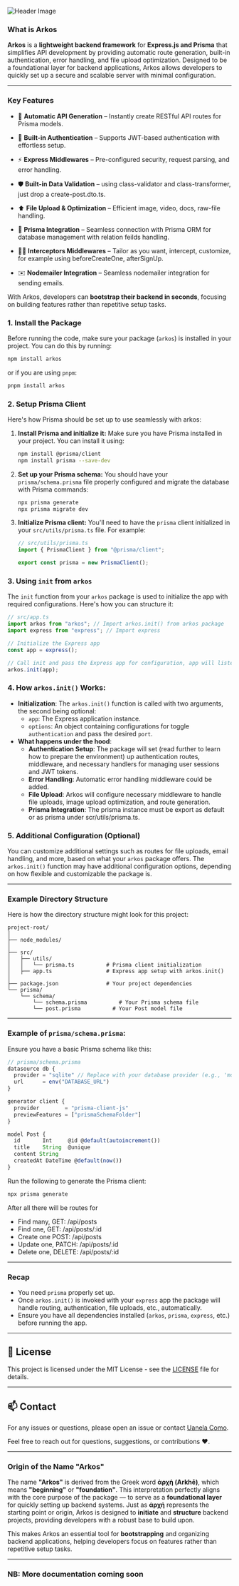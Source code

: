 ![Header Image](https://lh3.googleusercontent.com/fife/ALs6j_FI9nS50W4dcqqGJhLerYqqQEQwEGzDFpgm9jvfg4zFzOxdMmBt4jXnQ02DXtqbSmeBQOx_cgDwUUluVCmnX4Yd5oxeNsZSBZ-xNZTm1VocSsJKc6OXGZXGKZ9wvxvaW1XdSKuxCtbsvI5Tuuu1l5sfXGmkxpo3l3FnS6BBOMqBjhQefSLR72NU6_QNpNpY9zPMepHBjRZ6R3VyES8oJw_P6lbJzKJu5ENZ-Z6I__0tuFpSed78fWWGI7mjoMhr9vM08jn66pYl9mGucQvV2_46CCCXtaRp7PskIx8fljmEjsYVhwr2Mmaa_wr_5YBaS8L72ah5C_5pLwvhXuez9hZI8JR8oEA2GKNwxCEnA66B8j6gBm0WsIkR3mJCZTTK8L4iR23SC8Z2JKoK3DehJ2lOxzwQs59jMTOk3uMb0Z_nBYqi2qUxYtN1wb5HRtO9POmfBJr42ZDnLhgHCy6ULus9KJYztDb3yBERi7zS6JIcxcGfW0B2VHQLiTDM--gOmuRNfdjeZREnvj3CrQh1DtfcF6rJ4uPx_ITrsb-yN88A4NHVjIct2ge1avxnfFFszi_vqFKYn5UCql2PM-1lOmWK3tLOjnzpQpBvO8Zny9phV5glHlrZLKPzklN7XE64qD-qFY9akLdukJjxMF56KTVfT3c06RLNhVDmaHaAZPJ3ESmojPAjvVrN4mdqmp1rjOG3HIa1z2Y-UUthzPCjY0XdMJFzPjoXSFV73rt9gpUPehXPMNNgL161cG7Kf_YW6XU5yBkKcbh4QojNe32bJQVPSnvD_GlkpVhefHqq3N54W8-pajIHfoHbboaGs129yju22UQ9zZI1HY1oQP7sVlzJsYCXTLN9kJSnLpzmIcIbai2jFHtD5icsKLLx0RHJJZPe5Uw0cBLnFEN9udEXSur9vuIg0saMT-b_Uc5A-B2ZMZngXCWC3ObC4NRArnSRiauoEKWuMOwpPsXunrCtPn5LOKtE2PoU7fbmXkTbuWCsmoKrBZIuakRzrLig7NrtRIM8DfbvItFGIxEG2kJTpkyzQI4HzVGLRKJX6AiwTBqh-L67iciYrVGhUSzM4p1E4iN-16z_KqnhSU-6GgXA_l-FPLd9wDfRt0BKl9mmFz5iif44aKflCWS449bZh12SEJeAhCwu442E2Ldc4kiwn29r7AdH09fVx7st9WWMbhhcGfhbNEY9rvjrLKx_gamfZdnXI0nof3rqb-U5hLjYY2wUW5XTE2vHquX5JYHsUD_iYEPUOhdPzowKsKDqRTn2v9fLJe9lDutfm7Ywvax_W8oosxNT9jTbSAXnMuia3Lqr8UZwVNyJRm50VPDbtYriYv7p6YbbuV_HwTk29oskRoRVAcPB0U2nuNiJ1hWChzeGCa9XNcfThEr3BEo2b1jNcl-WOcLnRN2p3XzMe4ltGNECME31k8MmFTe64UeeidJtGAu9TCi1GOo7NQeD_62Jhn0OgByExoJ0WTf9J5HXhwSJo5wVk7Ua8tl6yO7X-LUeqI4EMNbYtdCVAUTyE4ij8OxYcvx8ciV4UNZJmu35tlRDnKsYCbSUSQMkDeGBND00sAAovkrMzmgKhvFdfTDJOwtj1so1sDVS_ZC1AXzAog=w2688-h1984)

### **What is Arkos**

**Arkos** is a **lightweight backend framework** for **Express.js and Prisma** that simplifies API development by providing automatic route generation, built-in authentication, error handling, and file upload optimization. Designed to be a foundational layer for backend applications, Arkos allows developers to quickly set up a secure and scalable server with minimal configuration.

---

### **Key Features**

- 🚀 **Automatic API Generation** – Instantly create RESTful API routes for Prisma models.

- 🔐 **Built-in Authentication** – Supports JWT-based authentication with effortless setup.

- ⚡ **Express Middlewares** – Pre-configured security, request parsing, and error handling.

- 🛡️ **Built-in Data Validation** – using class-validator and class-transformer, just drop a create-post.dto.ts.

- ⬆️ **File Upload & Optimization** – Efficient image, video, docs, raw-file handling.

- 💠 **Prisma Integration** – Seamless connection with Prisma ORM for database management with relation feilds handling.

- 👨‍💻 **Interceptors Middlewares** – Tailor as you want, intercept, customize, for example using beforeCreateOne, afterSignUp.

- ✉️ **Nodemailer Integration** – Seamless nodemailer integration for sending emails.

With Arkos, developers can **bootstrap their backend in seconds**, focusing on building features rather than repetitive setup tasks.

### 1. **Install the Package**

Before running the code, make sure your package (`arkos`) is installed in your project. You can do this by running:

```bash
npm install arkos
```

or if you are using `pnpm`:

```bash
pnpm install arkos
```

### 2. **Setup Prisma Client**

Here's how Prisma should be set up to use seamlessly with arkos:

1. **Install Prisma and initialize it:**
   Make sure you have Prisma installed in your project. You can install it using:

   ```bash
   npm install @prisma/client
   npm install prisma --save-dev
   ```

2. **Set up your Prisma schema:**
   You should have your `prisma/schema.prisma` file properly configured and migrate the database with Prisma commands:

   ```bash
   npx prisma generate
   npx prisma migrate dev
   ```

3. **Initialize Prisma client:**
   You'll need to have the `prisma` client initialized in your `src/utils/prisma.ts` file. For example:

   ```typescript
   // src/utils/prisma.ts
   import { PrismaClient } from "@prisma/client";

   export const prisma = new PrismaClient();
   ```

### 3. **Using `init` from `arkos`**

The `init` function from your `arkos` package is used to initialize the app with required configurations. Here's how you can structure it:

```typescript
// src/app.ts
import arkos from "arkos"; // Import arkos.init() from arkos package
import express from "express"; // Import express

// Initialize the Express app
const app = express();

// Call init and pass the Express app for configuration, app will listen in 8000 by default or set PORT in .env.developement or .env.production
arkos.init(app);
```

### 4. **How `arkos.init()` Works:**

- **Initialization**: The `arkos.init()` function is called with two arguments, the second being optional:
  - `app`: The Express application instance.
  - `options`: An object containing configurations for toggle `authentication` and pass the desired `port`.
- **What happens under the hood**:
  - **Authentication Setup**: The package will set (read further to learn how to prepare the environment) up authentication routes, middleware, and necessary handlers for managing user sessions and JWT tokens.
  - **Error Handling**: Automatic error handling middleware could be added.
  - **File Upload**: Arkos will configure necessary middleware to handle file uploads, image upload optimization, and route generation.
  - **Prisma Integration**: The prisma instance must be export as default or as prisma under scr/utils/prisma.ts.

### 5. **Additional Configuration (Optional)**

You can customize additional settings such as routes for file uploads, email handling, and more, based on what your `arkos` package offers. The `arkos.init()` function may have additional configuration options, depending on how flexible and customizable the package is.

---

### Example Directory Structure

Here is how the directory structure might look for this project:

```
project-root/
│
├── node_modules/
│
├── src/
│   ├── utils/
│   │   └── prisma.ts          # Prisma client initialization
│   ├── app.ts                 # Express app setup with arkos.init()
│
├── package.json               # Your project dependencies
└── prisma/
    └── schema/
        └── schema.prisma          # Your Prisma schema file
        └── post.prisma          # Your Post model file
```

---

### Example of `prisma/schema.prisma`:

Ensure you have a basic Prisma schema like this:

```typescript
// prisma/schema.prisma
datasource db {
  provider = "sqlite" // Replace with your database provider (e.g., 'mongodb', 'mysql', 'sqlite', 'postgresql')
  url      = env("DATABASE_URL")
}

generator client {
  provider        = "prisma-client-js"
  previewFeatures = ["prismaSchemaFolder"]
}

model Post {
  id       Int     @id @default(autoincrement())
  title    String  @unique
  content String
  createdAt DateTime @default(now())
}
```

Run the following to generate the Prisma client:

```bash
npx prisma generate
```

After all there will be routes for

- Find many, GET: /api/posts
- Find one, GET: /api/posts/:id
- Create one POST: /api/posts
- Update one, PATCH: /api/posts/:id
- Delete one, DELETE: /api/posts/:id

---

### Recap

- You need `prisma` properly set up.
- Once `arkos.init()` is invoked with your `express` app the package will handle routing, authentication, file uploads, etc., automatically.
- Ensure you have all dependencies installed (`arkos`, `prisma`, `express`, etc.) before running the app.

---

## 📝 License

This project is licensed under the MIT License - see the [LICENSE](LICENSE) file for details.

---

## 📫 Contact

For any issues or questions, please open an issue or contact [Uanela Como](mailto:uanelaluiswayne@gmail.com).

Feel free to reach out for questions, suggestions, or contributions ❤️.

---

### **Origin of the Name "Arkos"**

The name **"Arkos"** is derived from the Greek word **ἀρχή (Arkhē)**, which means **"beginning"** or **"foundation"**. This interpretation perfectly aligns with the core purpose of the package — to serve as a **foundational layer** for quickly setting up backend systems. Just as **ἀρχή** represents the starting point or origin, Arkos is designed to **initiate** and **structure** backend projects, providing developers with a robust base to build upon.

This makes Arkos an essential tool for **bootstrapping** and organizing backend applications, helping developers focus on features rather than repetitive setup tasks.

---

### NB: More documentation coming soon

